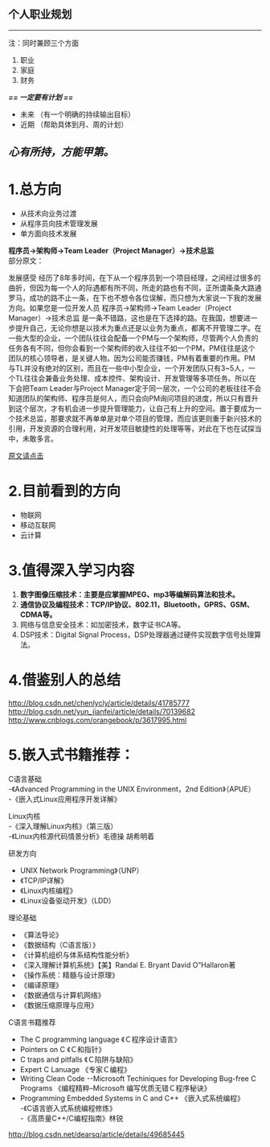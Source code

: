 个人职业规划
-

---
注：同时兼顾三个方面  
1. 职业  
2. 家庭  
3. 财务  

***== 一定要有计划 ==***  
- 未来 （有一个明确的持续输出目标）  
- 近期 （帮助具体到月、周的计划）  

***心有所持，方能甲第。***
---

# 1.总方向
- 从技术向业务过渡
- 从程序员向技术管理发展
- 单方面向技术发展

**程序员->架构师->Team Leader（Project Manager）->技术总监**  
部分原文：
>     
发展感受
经历了8年多时间，在下从一个程序员到一个项目经理，之间经过很多的曲折，但因为每一个人的际遇都有所不同，所走的路也有不同，正所谓条条大路通罗马，成功的路不止一条，在下也不想令各位误解，而只想为大家说一下我的发展方向。如果您是一位开发人员 程序员->架构师->Team Leader（Project Manager）->技术总监 是一条不错路，这也是在下选择的路。在我国，想要进一步提升自己，无论你想是以技术为重点还是以业务为重点，都离不开管理二字。在一些大型的企业，一个团队往往会配备一个PM与一个架构师，尽管两个人负责的任务各有不同，但你会看到一个架构师的收入往往不如一个PM，PM往往是这个团队的核心领导者，是关键人物。因为公司能否赚钱，PM有着重要的作用。PM与TL并没有绝对的区别，而且在一些中小型企业，一个开发团队只有3~5人，一个TL往往会兼备业务处理、成本控件、架构设计、开发管理等多项任务。所以在下会把Team Leader与Project Manager定于同一层次，一个公司的老板往往不会知道团队的架构师、程序员是何人，而只会向PM询问项目的进度，所以只有晋升到这个层次，才有机会进一步提升管理能力，让自己有上升的空间。置于要成为一个技术总监，那要求就不再单单是对单个项目的管理，而应该更则重于新兴技术的引用，开发资源的合理利用，对开发项目敏捷性的处理等等，对此在下也在试探当中，未敢多言。

[原文请点击](https://www.baidu.com/link?url=7e6UsF3Cn1SNN25LKeIoGPfITNGBi-p9IPDx4DB6d3T5DyCBI_0BoQbLbIkoMahs&wd=&eqid=f2b7bb5d0000e4880000000559f2dda0
)

# 2.目前看到的方向
- 物联网
- 移动互联网
- 云计算

# 3.值得深入学习内容
1. **数字图像压缩技术：主要是应掌握MPEG、mp3等编解码算法和技术。**
2. **通信协议及编程技术：TCP/IP协议、802.11，Bluetooth，GPRS、GSM、CDMA等。** 
3. 网络与信息安全技术：如加密技术，数字证书CA等。 
4. DSP技术：Digital Signal Process，DSP处理器通过硬件实现数字信号处理算法。


# 4.借鉴别人的总结  
<http://blog.csdn.net/chenlycly/article/details/41785777>  
<http://blog.csdn.net/yun_jianfei/article/details/70139682>  
<http://www.cnblogs.com/orangebook/p/3617995.html>

# 5.嵌入式书籍推荐： 

C语言基础  
-《Advanced Programming in the UNIX Environment，2nd Edition》（APUE）  
-《嵌入式Linux应用程序开发详解》

Linux内核  
-《深入理解Linux内核》（第三版）  
-《Linux内核源代码情景分析》毛德操 胡希明着 

研发方向  
- UNIX Network Programming》（UNP）  
- 《TCP/IP详解》  
- 《Linux内核编程》  
- 《Linux设备驱动开发》（LDD） 

理论基础  
- 《算法导论》  
- 《数据结构（C语言版）》  
- 《计算机组织与体系结构性能分析》  
- 《深入理解计算机系统》【美】Randal E. Bryant David O”Hallaron著  
- 《操作系统：精髓与设计原理》  
- 《编译原理》  
- 《数据通信与计算机网络》 
- 《数据压缩原理与应用》 

C语言书籍推荐  
- The C programming language 《Ｃ程序设计语言》   
- Pointers on C 《Ｃ和指针》   
- C traps and pitfalls 《Ｃ陷阱与缺陷》  
- Expert C Lanuage 《专家Ｃ编程》   
- Writing Clean Code   --Microsoft Techiniques for Developing Bug-free C Programs 《编程精粹–Microsoft 编写优质无错Ｃ程序秘诀》   
- Programming Embedded Systems in C and C++ 《嵌入式系统编程》   
-《C语言嵌入式系统编程修炼》  
-《高质量C++/C编程指南》林锐 

<http://blog.csdn.net/dearsq/article/details/49685445>


